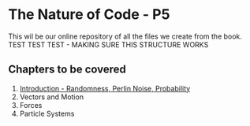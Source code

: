 # The Nature of Code - P5


This wil be our online repository of all the files we create from the book.
TEST TEST TEST - MAKING SURE THIS STRUCTURE WORKS

## Chapters to be covered
1. [Introduction - Randomness, Perlin Noise, Probability](01_introduction/)
2. Vectors and Motion
3. Forces
4. Particle Systems

